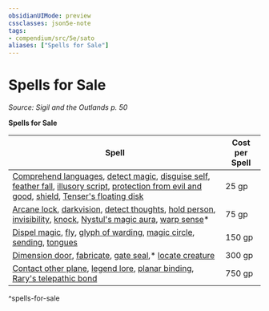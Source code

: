 ```yaml
---
obsidianUIMode: preview
cssclasses: json5e-note
tags:
- compendium/src/5e/sato
aliases: ["Spells for Sale"]
---
```

# Spells for Sale
*Source: Sigil and the Outlands p. 50* 

**Spells for Sale**

| Spell | Cost per Spell |
|-------|----------------|
| [Comprehend languages](2-Mechanics/CLI/spells/comprehend-languages.md), [detect magic](2-Mechanics/CLI/spells/detect-magic.md), [disguise self](2-Mechanics/CLI/spells/disguise-self.md), [feather fall](2-Mechanics/CLI/spells/feather-fall.md), [illusory script](2-Mechanics/CLI/spells/illusory-script.md), [protection from evil and good](2-Mechanics/CLI/spells/protection-from-evil-and-good.md), [shield](2-Mechanics/CLI/spells/shield.md), [Tenser's floating disk](2-Mechanics/CLI/spells/tensers-floating-disk.md) | 25 gp |
| [Arcane lock](2-Mechanics/CLI/spells/arcane-lock.md), [darkvision](2-Mechanics/CLI/spells/darkvision.md), [detect thoughts](2-Mechanics/CLI/spells/detect-thoughts.md), [hold person](2-Mechanics/CLI/spells/hold-person.md), [invisibility](2-Mechanics/CLI/spells/invisibility.md), [knock](2-Mechanics/CLI/spells/knock.md), [Nystul's magic aura](2-Mechanics/CLI/spells/nystuls-magic-aura.md), [warp sense](2-Mechanics/CLI/spells/warp-sense-sato.md)* | 75 gp |
| [Dispel magic](2-Mechanics/CLI/spells/dispel-magic.md), [fly](2-Mechanics/CLI/spells/fly.md), [glyph of warding](2-Mechanics/CLI/spells/glyph-of-warding.md), [magic circle](2-Mechanics/CLI/spells/magic-circle.md), [sending](2-Mechanics/CLI/spells/sending.md), [tongues](2-Mechanics/CLI/spells/tongues.md) | 150 gp |
| [Dimension door](2-Mechanics/CLI/spells/dimension-door.md), [fabricate](2-Mechanics/CLI/spells/fabricate.md), [gate seal](2-Mechanics/CLI/spells/gate-seal-sato.md),* [locate creature](2-Mechanics/CLI/spells/locate-creature.md) | 300 gp |
| [Contact other plane](2-Mechanics/CLI/spells/contact-other-plane.md), [legend lore](2-Mechanics/CLI/spells/legend-lore.md), [planar binding](2-Mechanics/CLI/spells/planar-binding.md), [Rary's telepathic bond](2-Mechanics/CLI/spells/rarys-telepathic-bond.md) | 750 gp |
^spells-for-sale